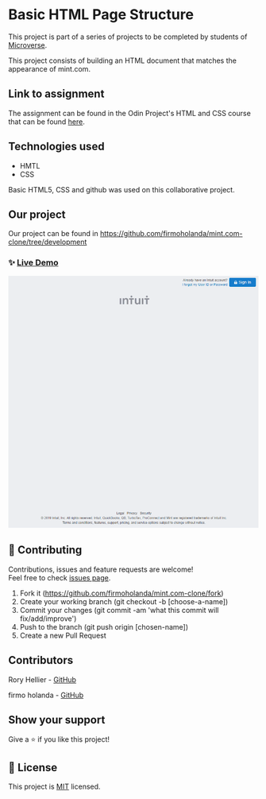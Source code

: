 # Basic HTML Page Structure
This project is part of a series of projects to be completed by students of [Microverse](https://www.microverse.org/ 'The Global School for Remote Software Developers!').

This project consists of building an HTML document that matches the appearance of mint.com.

## Link to assignment

The assignment can be found in the Odin Project's HTML and CSS course that can be found [here](https://www.theodinproject.com/courses/html5-and-css3/lessons/html-forms).

## Technologies used

- HMTL
- CSS

Basic HTML5, CSS and github was used on this collaborative project.

## Our project

Our project can be found in https://github.com/firmoholanda/mint.com-clone/tree/development

### ✨ [Live Demo](https://raw.githack.com/firmoholanda/mint.com-clone/development/index.html)
<a href="https://raw.githack.com/firmoholanda/mint.com-clone/tree/development" target="_blank">
    <img alt="page animation" src="https://github.com/firmoholanda/mint.com-clone/blob/development/img/mint.com-clone-animation.gif" />
</a>

## 🤝 Contributing

Contributions, issues and feature requests are welcome!<br />Feel free to check [issues page](https://github.com/firmoholanda/mint.com-clone/issues).

1. Fork it (https://github.com/firmoholanda/mint.com-clone/fork)
2. Create your working branch (git checkout -b [choose-a-name])
3. Commit your changes (git commit -am 'what this commit will fix/add/improve')
4. Push to the branch (git push origin [chosen-name])
5. Create a new Pull Request

## Contributors

Rory Hellier - [GitHub](https://github.com/Rhelli)

firmo holanda - [GitHub](https://github.com/firmoholanda)

## Show your support

Give a ⭐️ if you like this project!

## 📝 License

This project is [MIT](https://github.com/firmoholanda/mint.com-clone/blob/development/LICENSE.txt) licensed.
